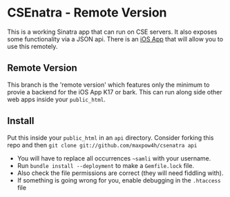 # CSEnatra - Remote Version

This is a working Sinatra app that can run on CSE
servers. It also exposes some functionality via
a JSON api. There is an [iOS App](https://github.com/maxpow4h/k17_ios)
that will allow you to use this remotely.

## Remote Version

This branch is the 'remote version' which features only the
minimum to provie a backend for the iOS App K17 or bark.
This can run along side other web apps inside your `public_html`.

## Install

Put this inside your `public_html` in an `api` directory.
Consider forking this repo and then
`git clone git://github.com/maxpow4h/csenatra api`

- You will have to replace all occurrences `~samli` with your username.
- Run `bundle install --deployment` to make a `Gemfile.lock` file.
- Also check the file permissions are correct (they will need fiddling with).
- If something is going wrong for you, enable debugging in the `.htaccess` file